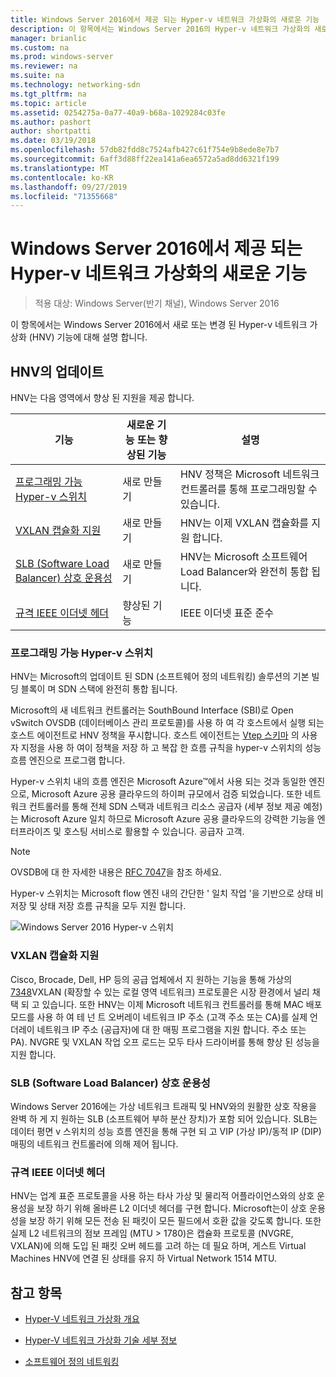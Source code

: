 ```yaml
---
title: Windows Server 2016에서 제공 되는 Hyper-v 네트워크 가상화의 새로운 기능
description: 이 항목에서는 Windows Server 2016의 Hyper-v 네트워크 가상화의 새로운 기능에 대 한 정보를 제공 합니다.
manager: brianlic
ms.custom: na
ms.prod: windows-server
ms.reviewer: na
ms.suite: na
ms.technology: networking-sdn
ms.tgt_pltfrm: na
ms.topic: article
ms.assetid: 0254275a-0a77-40a9-b68a-1029284c03fe
ms.author: pashort
author: shortpatti
ms.date: 03/19/2018
ms.openlocfilehash: 57db82fdd8c7524afb427c61f754e9b8ede8e7b7
ms.sourcegitcommit: 6aff3d88ff22ea141a6ea6572a5ad8dd6321f199
ms.translationtype: MT
ms.contentlocale: ko-KR
ms.lasthandoff: 09/27/2019
ms.locfileid: "71355668"
---
```

# <a name="whats-new-in-hyper-v-network-virtualization-in-windows-server-2016"></a>Windows Server 2016에서 제공 되는 Hyper-v 네트워크 가상화의 새로운 기능

>적용 대상: Windows Server(반기 채널), Windows Server 2016

이 항목에서는 Windows Server 2016에서 새로 또는 변경 된 Hyper-v 네트워크 가상화 (HNV) 기능에 대해 설명 합니다.  
  
## <a name="BKMK_IPAM2012R2"></a>HNV의 업데이트  
HNV는 다음 영역에서 향상 된 지원을 제공 합니다.  
  
|기능|새로운 기능 또는 향상된 기능|설명|  
|--------------------------|-------------------|---------------|  
|[프로그래밍 가능 Hyper-v 스위치](../../../sdn/technologies/hyper-v-network-virtualization/../../../sdn/technologies/hyper-v-network-virtualization/../../../sdn/technologies/hyper-v-network-virtualization/../../../sdn/technologies/hyper-v-network-virtualization/whats-new-hyperv-network-virtualization-windows-server.md#SDN)|새로 만들기|HNV 정책은 Microsoft 네트워크 컨트롤러를 통해 프로그래밍할 수 있습니다.|  
|[VXLAN 캡슐화 지원](../../../sdn/technologies/hyper-v-network-virtualization/../../../sdn/technologies/hyper-v-network-virtualization/../../../sdn/technologies/hyper-v-network-virtualization/../../../sdn/technologies/hyper-v-network-virtualization/whats-new-hyperv-network-virtualization-windows-server.md#VXLAN)|새로 만들기|HNV는 이제 VXLAN 캡슐화를 지원 합니다.|  
|[SLB (Software Load Balancer) 상호 운용성](../../../sdn/technologies/hyper-v-network-virtualization/../../../sdn/technologies/hyper-v-network-virtualization/../../../sdn/technologies/hyper-v-network-virtualization/../../../sdn/technologies/hyper-v-network-virtualization/whats-new-hyperv-network-virtualization-windows-server.md#SLB)|새로 만들기|HNV는 Microsoft 소프트웨어 Load Balancer와 완전히 통합 됩니다.|  
|[규격 IEEE 이더넷 헤더](../../../sdn/technologies/hyper-v-network-virtualization/../../../sdn/technologies/hyper-v-network-virtualization/../../../sdn/technologies/hyper-v-network-virtualization/../../../sdn/technologies/hyper-v-network-virtualization/whats-new-hyperv-network-virtualization-windows-server.md#L2)|향상된 기능|IEEE 이더넷 표준 준수|  
  
### <a name="SDN"></a>프로그래밍 가능 Hyper-v 스위치  
HNV는 Microsoft의 업데이트 된 SDN (소프트웨어 정의 네트워킹) 솔루션의 기본 빌딩 블록이 며 SDN 스택에 완전히 통합 됩니다.  
  
Microsoft의 새 네트워크 컨트롤러는 SouthBound Interface (SBI)로 Open vSwitch OVSDB (데이터베이스 관리 프로토콜)를 사용 하 여 각 호스트에서 실행 되는 호스트 에이전트로 HNV 정책을 푸시합니다. 호스트 에이전트는 [Vtep 스키마](https://github.com/openvswitch/ovs/blob/master/vtep/vtep.ovsschema) 의 사용자 지정을 사용 하 여이 정책을 저장 하 고 복잡 한 흐름 규칙을 hyper-v 스위치의 성능 흐름 엔진으로 프로그램 합니다.  
  
Hyper-v 스위치 내의 흐름 엔진은 Microsoft Azure&trade;에서 사용 되는 것과 동일한 엔진으로, Microsoft Azure 공용 클라우드의 하이퍼 규모에서 검증 되었습니다. 또한 네트워크 컨트롤러를 통해 전체 SDN 스택과 네트워크 리소스 공급자 (세부 정보 제공 예정)는 Microsoft Azure 일치 하므로 Microsoft Azure 공용 클라우드의 강력한 기능을 엔터프라이즈 및 호스팅 서비스로 활용할 수 있습니다. 공급자 고객.  
  
> [!NOTE]  
> OVSDB에 대 한 자세한 내용은 [RFC 7047](https://www.rfc-editor.org/info/rfc7047)을 참조 하세요.  
  
Hyper-v 스위치는 Microsoft flow 엔진 내의 간단한 ' 일치 작업 '을 기반으로 상태 비저장 및 상태 저장 흐름 규칙을 모두 지원 합니다.  
 
![Windows Server 2016 Hyper-v 스위치](../../../media/what-s-new-in-hyper-v-network-virtualization-in-windows-server/HNVOverview.png)  
  
### <a name="VXLAN"></a>VXLAN 캡슐화 지원  
Cisco, Brocade, Dell, HP 등의 공급 업체에서 지 원하는 기능을 통해 가상의 [7348](https://www.rfc-editor.org/info/rfc7348)VXLAN (확장할 수 있는 로컬 영역 네트워크) 프로토콜은 시장 환경에서 널리 채택 되 고 있습니다. 또한 HNV는 이제 Microsoft 네트워크 컨트롤러를 통해 MAC 배포 모드를 사용 하 여 테 넌 트 오버레이 네트워크 IP 주소 (고객 주소 또는 CA)를 실제 언더레이 네트워크 IP 주소 (공급자)에 대 한 매핑 프로그램을 지원 합니다. 주소 또는 PA). NVGRE 및 VXLAN 작업 오프 로드는 모두 타사 드라이버를 통해 향상 된 성능을 지원 합니다.  
  
### <a name="SLB"></a>SLB (Software Load Balancer) 상호 운용성  
Windows Server 2016에는 가상 네트워크 트래픽 및 HNV와의 원활한 상호 작용을 완벽 하 게 지 원하는 SLB (소프트웨어 부하 분산 장치)가 포함 되어 있습니다. SLB는 데이터 평면 v 스위치의 성능 흐름 엔진을 통해 구현 되 고 VIP (가상 IP)/동적 IP (DIP) 매핑의 네트워크 컨트롤러에 의해 제어 됩니다.  
  
### <a name="L2"></a>규격 IEEE 이더넷 헤더  
HNV는 업계 표준 프로토콜을 사용 하는 타사 가상 및 물리적 어플라이언스와의 상호 운용성을 보장 하기 위해 올바른 L2 이더넷 헤더를 구현 합니다. Microsoft는이 상호 운용성을 보장 하기 위해 모든 전송 된 패킷이 모든 필드에서 호환 값을 갖도록 합니다. 또한 실제 L2 네트워크의 점보 프레임 (MTU > 1780)은 캡슐화 프로토콜 (NVGRE, VXLAN)에 의해 도입 된 패킷 오버 헤드를 고려 하는 데 필요 하며, 게스트 Virtual Machines HNV에 연결 된 상태를 유지 하 Virtual Network 1514 MTU.  
  
## <a name="see-also"></a>참고 항목  
  
-   [Hyper-V 네트워크 가상화 개요](hyperv-network-virtualization-overview-windows-server.md)  
  
-   [Hyper-V 네트워크 가상화 기술 세부 정보](hyperv-network-virtualization-technical-details-windows-server.md)  
  
-   [소프트웨어 정의 네트워킹](../../Software-Defined-Networking--SDN-.md)  
  